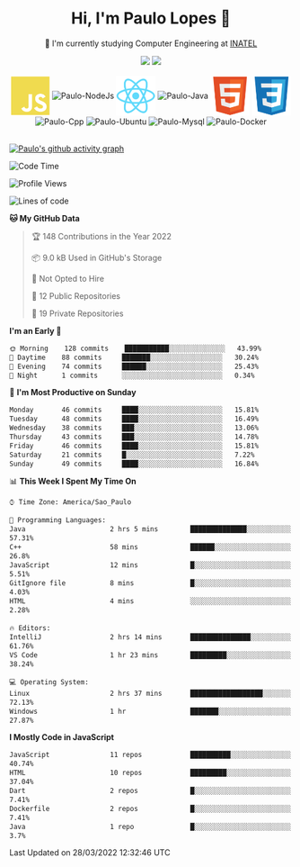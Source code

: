 <div>
  <h1 align="center" > Hi, I'm Paulo Lopes 👋 </h1>
  <p align="center" >🔭 I'm currently studying Computer Engineering at <a href="https://inatel.br/home/" target="_blank">INATEL</a>
  
  </p>
  <div align="center"> 
  <a href="https://www.instagram.com/paulotc1999/" target="_blank"><img src="https://img.shields.io/badge/-Instagram-%23E4405F?style=for-the-badge&logo=instagram&logoColor=white" target="_blank"></a>
  <a href="https://www.linkedin.com/in/paulotc1999/" target="_blank"><img src="https://img.shields.io/badge/-LinkedIn-%230077B5?style=for-the-badge&logo=linkedin&logoColor=white" target="_blank"></a> 
</div>
  
 <div style="display: inline_block" align="center"><br>
  <img align="center" alt="Paulo-Js" height="70" width="70" src="https://raw.githubusercontent.com/devicons/devicon/master/icons/javascript/javascript-plain.svg">
  <img align="center" alt="Paulo-NodeJs" height="70" width="70" src="https://cdn.jsdelivr.net/gh/devicons/devicon/icons/nodejs/nodejs-plain.svg">
  <img align="center" alt="Paulo-React" height="70" width="70" src="https://raw.githubusercontent.com/devicons/devicon/master/icons/react/react-original.svg">
  <img align="center" alt="Paulo-Java" height="70" width="70" src="https://cdn.jsdelivr.net/gh/devicons/devicon/icons/java/java-original.svg">
  <img align="center" alt="Paulo-HTML" height="70" width="70" src="https://raw.githubusercontent.com/devicons/devicon/master/icons/html5/html5-original.svg">
  <img align="center" alt="Paulo-CSS" height="70" width="70" src="https://raw.githubusercontent.com/devicons/devicon/master/icons/css3/css3-original.svg">
  <img align="center" alt="Paulo-Cpp" height="70" width="70" src="https://cdn.jsdelivr.net/gh/devicons/devicon/icons/cplusplus/cplusplus-original.svg">
  <img align="center" alt="Paulo-Ubuntu" height="70" width="70" src="https://cdn.jsdelivr.net/gh/devicons/devicon/icons/ubuntu/ubuntu-plain.svg">
  <img align="center" alt="Paulo-Mysql" height="70" width="70" src="https://cdn.jsdelivr.net/gh/devicons/devicon/icons/mysql/mysql-original.svg">
  <img align="center" alt="Paulo-Docker" height="70" width="70" src="https://cdn.jsdelivr.net/gh/devicons/devicon/icons/docker/docker-plain.svg">
  
</div>
</a>

</br>

[![Paulo's github activity graph](https://activity-graph.herokuapp.com/graph?username=paulotc1999&theme=chartreuse-dark)](https://github.com/ashutosh00710/github-readme-activity-graph)

<div>

<!--START_SECTION:waka-->
![Code Time](http://img.shields.io/badge/Code%20Time-51%20hrs%2036%20mins-blue)

![Profile Views](http://img.shields.io/badge/Profile%20Views-26-blue)

![Lines of code](https://img.shields.io/badge/From%20Hello%20World%20I%27ve%20Written-550%20Thousand%20lines%20of%20code-blue)

**🐱 My GitHub Data** 

> 🏆 148 Contributions in the Year 2022
 > 
> 📦 9.0 kB Used in GitHub's Storage 
 > 
> 🚫 Not Opted to Hire
 > 
> 📜 12 Public Repositories 
 > 
> 🔑 19 Private Repositories  
 > 
**I'm an Early 🐤** 

```text
🌞 Morning    128 commits    ███████████░░░░░░░░░░░░░░   43.99% 
🌆 Daytime    88 commits     ███████░░░░░░░░░░░░░░░░░░   30.24% 
🌃 Evening    74 commits     ██████░░░░░░░░░░░░░░░░░░░   25.43% 
🌙 Night      1 commits      ░░░░░░░░░░░░░░░░░░░░░░░░░   0.34%

```
📅 **I'm Most Productive on Sunday** 

```text
Monday       46 commits     ████░░░░░░░░░░░░░░░░░░░░░   15.81% 
Tuesday      48 commits     ████░░░░░░░░░░░░░░░░░░░░░   16.49% 
Wednesday    38 commits     ███░░░░░░░░░░░░░░░░░░░░░░   13.06% 
Thursday     43 commits     ███░░░░░░░░░░░░░░░░░░░░░░   14.78% 
Friday       46 commits     ████░░░░░░░░░░░░░░░░░░░░░   15.81% 
Saturday     21 commits     █░░░░░░░░░░░░░░░░░░░░░░░░   7.22% 
Sunday       49 commits     ████░░░░░░░░░░░░░░░░░░░░░   16.84%

```


📊 **This Week I Spent My Time On** 

```text
⌚︎ Time Zone: America/Sao_Paulo

💬 Programming Languages: 
Java                     2 hrs 5 mins        ██████████████░░░░░░░░░░░   57.31% 
C++                      58 mins             ██████░░░░░░░░░░░░░░░░░░░   26.8% 
JavaScript               12 mins             █░░░░░░░░░░░░░░░░░░░░░░░░   5.51% 
GitIgnore file           8 mins              █░░░░░░░░░░░░░░░░░░░░░░░░   4.03% 
HTML                     4 mins              ░░░░░░░░░░░░░░░░░░░░░░░░░   2.28%

🔥 Editors: 
IntelliJ                 2 hrs 14 mins       ███████████████░░░░░░░░░░   61.76% 
VS Code                  1 hr 23 mins        █████████░░░░░░░░░░░░░░░░   38.24%

💻 Operating System: 
Linux                    2 hrs 37 mins       ██████████████████░░░░░░░   72.13% 
Windows                  1 hr                ███████░░░░░░░░░░░░░░░░░░   27.87%

```

**I Mostly Code in JavaScript** 

```text
JavaScript               11 repos            ██████████░░░░░░░░░░░░░░░   40.74% 
HTML                     10 repos            █████████░░░░░░░░░░░░░░░░   37.04% 
Dart                     2 repos             █░░░░░░░░░░░░░░░░░░░░░░░░   7.41% 
Dockerfile               2 repos             █░░░░░░░░░░░░░░░░░░░░░░░░   7.41% 
Java                     1 repo              █░░░░░░░░░░░░░░░░░░░░░░░░   3.7%

```



 Last Updated on 28/03/2022 12:32:46 UTC
<!--END_SECTION:waka-->



